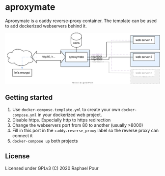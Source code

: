 # aproxymate

Aproxymate is a caddy reverse-proxy container. The template can be used to add dockerized webservers behind it.

![Aproxymate diagram](./aproxymate_diagram.svg)

## Getting started

1. Use `docker-compose.template.yml` to create your own `docker-compose.yml` in your dockerized web project.
2. Disable https. Especially http to https redirection
3. Change the webservers port from 80 to another (usually >8000)
4. Fill in this port in the `caddy.reverse_proxy` label so the reverse proxy can connect it
5. `docker-compose up` both projects

## License

Licensed under GPLv3 (C) 2020 Raphael Pour
